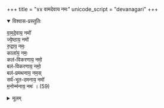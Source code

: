 +++
title = "४४ वामदेवाय नमः"
unicode_script = "devanagari"
+++


<details open><summary>विश्वास-प्रस्तुतिः</summary>

वा॒म॒दे॒वाय॒ नमो᳚  
ज्ये॒ष्ठाय॒ नमो॑  
रु॒द्राय॒ नमः॒  
काला॑य॒ नमः॒  
कल॑-विकरणाय॒ नमो॒  
बल॑-विकरणाय॒ नमो॒  
बल॑-प्रमथनाय॒ नम॒स्  
सर्व॑-भूत-दमनाय॒ नमो॑  
म॒नोन्म॑नाय॒ नमः॑ । (59)
</details>

<details><summary>मूलम्</summary>

वा॒म॒दे॒वाय॒ नमो᳚  
ज्ये॒ष्ठाय॒ नमो॑  
रु॒द्राय॒ नमः॒  
काला॑य॒ नमः॒  
कल॑विकरणाय॒ नमो॒  
बल॑विकरणाय॒ नमो॒  
बल॑प्रमथनाय॒ नम॒स्  
सर्व॑भूतदमनाय॒ नमो॑  
म॒नोन्म॑नाय॒ नमः॑ । (59)

</details>

